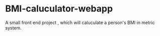 # BMI-caluculator-webapp
A small front end project , which will caluculate a person's BMI in metric system.
